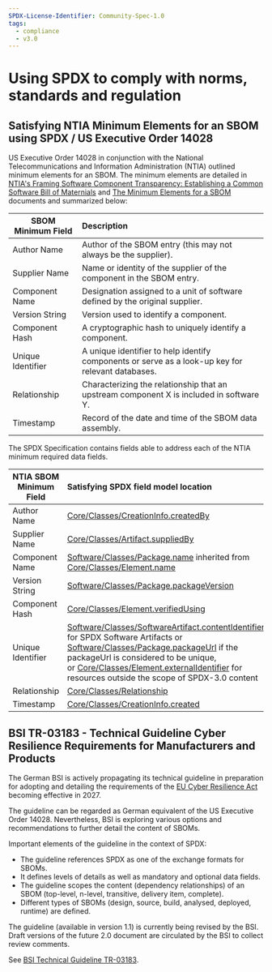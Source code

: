 ```yaml
---
SPDX-License-Identifier: Community-Spec-1.0
tags:
  - compliance
  - v3.0
---
```


# Using SPDX to comply with norms, standards and regulation

## Satisfying NTIA Minimum Elements for an SBOM using SPDX / US Executive Order 14028

US Executive Order 14028 in conjunction with the National Telecommunications
and Information Administration (NTIA) outlined minimum elements for an SBOM.
The minimum elements are detailed in
[NTIA's Framing Software Component Transparency: Establishing a Common Software Bill of Maternials](https://www.ntia.gov/files/ntia/publications/framingsbom_20191112.pdf)
and
[The Minimum Elements for a SBOM](https://www.ntia.doc.gov/files/ntia/publications/sbom_minimum_elements_report.pdf)
documents and summarized below:

| SBOM Minimum Field | Description |
| ----------- | :----------- |
| Author Name | Author of the SBOM entry (this may not always be the supplier). |
| Supplier Name  | Name or identity of the supplier of the component in the SBOM entry. |
| Component Name | Designation assigned to a unit of software defined by the original supplier. |
| Version String | Version used to identify a component. |
| Component Hash | A cryptographic hash to uniquely identify a component. |
| Unique Identifier | A unique identifier to help identify components or serve as a look-up key for relevant databases. |
| Relationship | Characterizing the relationship that an upstream component X is included in software Y. |
| Timestamp | Record of the date and time of the SBOM data assembly. |

The SPDX Specification contains fields able to address each of the NTIA minimum required data fields.

| NTIA SBOM Minimum Field | Satisfying SPDX field model location |
| ----------- | :----------- |
| Author Name | [Core/Classes/CreationInfo.createdBy](https://spdx.github.io/spdx-spec/v3.0/model/Core/Classes/CreationInfo/) |
| Supplier Name | [Core/Classes/Artifact.suppliedBy](https://spdx.github.io/spdx-spec/v3.0/model/Core/Classes/Artifact/) |
| Component Name | [Software/Classes/Package.name](https://spdx.github.io/spdx-spec/v3.0/model/Software/Classes/Package/) inherited from [Core/Classes/Element.name](https://spdx.github.io/spdx-spec/v3.0/model/Core/Classes/Element/) |
| Version String | [Software/Classes/Package.packageVersion](https://spdx.github.io/spdx-spec/v3.0/model/Software/Classes/Package/) |
| Component Hash | [Core/Classes/Element.verifiedUsing](https://spdx.github.io/spdx-spec/v3.0/model/Core/Classes/Element/) |
| Unique Identifier | [Software/Classes/SoftwareArtifact.contentIdentifier](https://spdx.github.io/spdx-spec/v3.0/model/Software/Classes/SoftwareArtifact/) for SPDX Software Artifacts or [Software/Classes/Package.packageUrl](https://spdx.github.io/spdx-spec/v3.0/model/Software/Classes/Package/) if the packageUrl is considered to be unique,<br>or [Core/Classes/Element.externalIdentifier](https://spdx.github.io/spdx-spec/v3.0/model/Core/Classes/Element/) for resources outside the scope of SPDX-3.0 content |
| Relationship | [Core/Classes/Relationship](https://spdx.github.io/spdx-spec/v3.0/model/Core/Classes/Relationship/) |
| Timestamp | [Core/Classes/CreationInfo.created](https://spdx.github.io/spdx-spec/v3.0/model/Core/Classes/CreationInfo/) |

## BSI TR-03183 - Technical Guideline Cyber Resilience Requirements for Manufacturers and Products

The German BSI is actively propagating its technical guideline in preparation
for adopting and detailing the requirements of the
[EU Cyber Resilience Act](https://www.europarl.europa.eu/doceo/document/TA-9-2024-0130_EN.html)
becoming effective in 2027.

The guideline can be regarded as German equivalent of the US Executive Order
14028. Nevertheless, BSI is exploring various options and recommendations to
further detail the content of SBOMs.

Important elements of the guideline in the context of SPDX:

- The guideline references SPDX as one of the exchange formats for SBOMs.
- It defines levels of details as well as mandatory and optional data fields.
- The guideline scopes the content (dependency relationships) of an SBOM
  (top-level, n-level, transitive, delivery item, complete).
- Different types of SBOMs (design, source, build, analysed, deployed, runtime)
  are defined.

The guideline (available in version 1.1) is currently being revised by the BSI.
Draft versions of the future 2.0 document are circulated by the BSI to collect
review comments.

See [BSI Technical Guideline TR-03183](https://www.bsi.bund.de/SharedDocs/Downloads/EN/BSI/Publications/TechGuidelines/TR03183/BSI-TR-03183-2.html).
